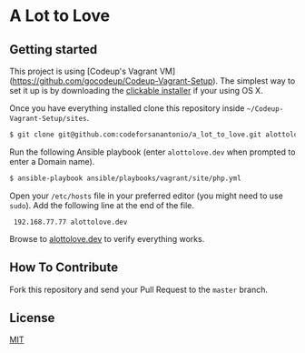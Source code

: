 # A Lot to Love

## Getting started

This project is using [Codeup's Vagrant VM]
(https://github.com/gocodeup/Codeup-Vagrant-Setup). The simplest way to set it
up is by downloading the
[clickable installer](https://github.com/gocodeup/LAMP-Setup-Script/archive/master.zip)
if your using OS X.

Once you have everything installed clone this repository inside
`~/Codeup-Vagrant-Setup/sites`.

```bash
$ git clone git@github.com:codeforsanantonio/a_lot_to_love.git alottolove.dev
```

Run the following Ansible playbook (enter `alottolove.dev` when prompted to
enter a Domain name).

```bash
$ ansible-playbook ansible/playbooks/vagrant/site/php.yml
```

Open your `/etc/hosts` file in your preferred editor (you might need to use
`sudo`). Add the following line at the end of the file.

```
 192.168.77.77 alottolove.dev
```

Browse to [alottolove.dev](http://alottolove.dev) to verify everything works.

## How To Contribute

Fork this repository and send your Pull Request to the `master` branch.

## License

[MIT](LICENSE)
